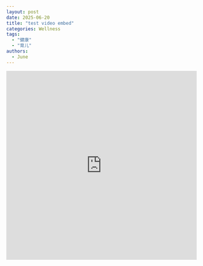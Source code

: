 ```yaml
---
layout: post
date: 2025-06-20
title: "test video embed"
categories: Wellness
tags:
  - "健康"
  - "育儿"
authors: 
  - June
---
```


<iframe 
  src="https://www.bilibili.com/video/BV158EvzsEZt/?vd_source=bf4a3f633306acada2fdb7f1cbb2e0ed" 
  scrolling="no" 
  border="0" 
  frameborder="no" 
  framespacing="0" 
  allowfullscreen="true" 
  style="width: 100%; height: 500px;">
</iframe>
